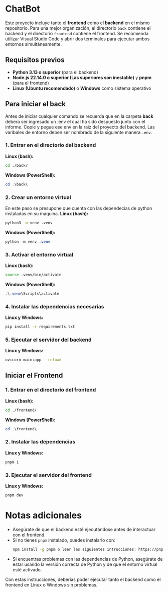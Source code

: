 # ChatBot

Este proyecto incluye tanto el **frontend** como el **backend** en el mismo repositorio. Para una mejor organización, el directorio `back` contiene el backend y el directorio `frontend` contiene el frontend. Se recomienda utilizar Visual Studio Code y abrir dos terminales para ejecutar ambos entornos simultáneamente.

## Requisitos previos

- **Python 3.13 o superior** (para el backend)
- **Node.js 22.14.0 o superior (Las superiores son inestable)** y **pnpm** (para el frontend)
- **Linux (Ubuntu recomendado)** o **Windows** como sistema operativo



## Para iniciar el back
Antes de iniciar cualquier comando se recuerda que en la carpeta **back** debera ser ingresado un .env el cual ha sido despuesto junto con el informe. Copie y pegue ese env en la raiz del proyecto del backend. Las varibales de entorno deben ser nombrado de la siguiente manera `.env`.

### 1. Entrar en el directorio del backend
  **Linux (bash):**

  ```bash
  cd ./back/
  ```

  **Windows (PowerShell):**
  ```powershell
  cd .\back\
  ```

### 2. Crear un entorno virtual
En este paso se presupone que cuenta con las dependecias de python instaladas en su maquina.
**Linux (bash):**
```bash
python3 -m venv .venv
```

**Windows (PowerShell):**
```powershell
python -m venv .venv
```
### 3. Activar el entorno virtual
**Linux (bash):**
```bash
source .venv/bin/activate
```

**Windows (PowerShell):**
```powershell
.\.venv\Scripts\activate
```

### 4. Instalar las dependencias necesarias

**Linux y Windows:**
```bash
pip install -r requirements.txt
```

### 5. Ejecutar el servidor del backend

**Linux y Windows:**
```bash
uvicorn main:app --reload
```

## Iniciar el Frontend

### 1. Entrar en el directorio del frontend

**Linux (bash):**
```bash
cd ./frontend/
```

**Windows (PowerShell):**
```powershell
cd .\frontend\
```

### 2. Instalar las dependencias

**Linux y Windows:**
```bash
pnpm i
```

### 3. Ejecutar el servidor del frontend

**Linux y Windows:**
```bash
pnpm dev
```


# Notas adicionales

- Asegúrate de que el backend esté ejecutándose antes de interactuar con el frontend.
- Si no tienes `pnpm` instalado, puedes instalarlo con:
  ```bash
  npm install -g pnpm o leer las siguientes intrucciones: https://pnpm.io/es/installation
  ```
- Si encuentras problemas con las dependencias de Python, asegúrate de estar usando la versión correcta de Python y de que el entorno virtual esté activado.

Con estas instrucciones, deberías poder ejecutar tanto el backend como el frontend en Linux o Windows sin problemas.




